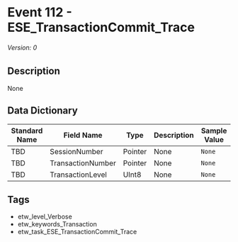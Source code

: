 # Event 112 - ESE_TransactionCommit_Trace
###### Version: 0

## Description
None

## Data Dictionary
|Standard Name|Field Name|Type|Description|Sample Value|
|---|---|---|---|---|
|TBD|SessionNumber|Pointer|None|`None`|
|TBD|TransactionNumber|Pointer|None|`None`|
|TBD|TransactionLevel|UInt8|None|`None`|

## Tags
* etw_level_Verbose
* etw_keywords_Transaction
* etw_task_ESE_TransactionCommit_Trace